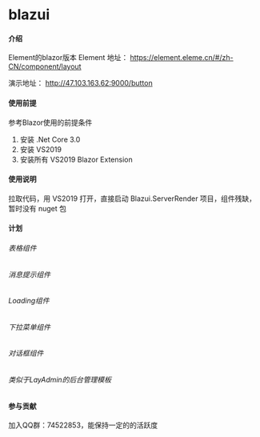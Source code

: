 # blazui

#### 介绍
Element的blazor版本
Element 地址：
https://element.eleme.cn/#/zh-CN/component/layout

演示地址：
http://47.103.163.62:9000/button

#### 使用前提
参考Blazor使用的前提条件

1. 安装 .Net Core 3.0
2. 安装 VS2019
3. 安装所有 VS2019 Blazor Extension

#### 使用说明

拉取代码，用 VS2019 打开，直接启动 Blazui.ServerRender 项目，组件残缺，暂时没有 nuget 包

#### 计划

###### 表格组件
###### 消息提示组件
###### Loading组件
###### 下拉菜单组件
###### 对话框组件
###### 类似于LayAdmin的后台管理模板

#### 参与贡献

加入QQ群：74522853，能保持一定的的活跃度